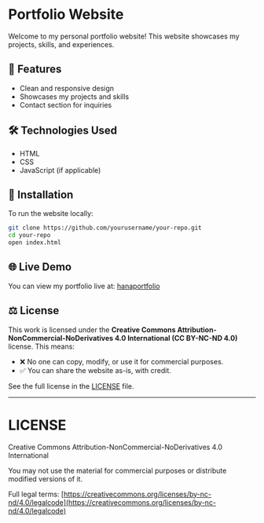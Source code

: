 # Portfolio Website

Welcome to my personal portfolio website! This website showcases my projects, skills, and experiences.

## 🚀 Features
- Clean and responsive design
- Showcases my projects and skills
- Contact section for inquiries

## 🛠️ Technologies Used
- HTML
- CSS
- JavaScript (if applicable)

## 📂 Installation
To run the website locally:
```sh
git clone https://github.com/yourusername/your-repo.git
cd your-repo
open index.html
```

## 🌐 Live Demo
You can view my portfolio live at: [hanaportfolio](https://hanaportfolio.netlify.app/)

## ⚖️ License
This work is licensed under the **Creative Commons Attribution-NonCommercial-NoDerivatives 4.0 International (CC BY-NC-ND 4.0)** license. This means:
- ❌ No one can copy, modify, or use it for commercial purposes.
- ✅ You can share the website as-is, with credit.

See the full license in the [LICENSE](LICENSE) file.

---

# LICENSE
Creative Commons Attribution-NonCommercial-NoDerivatives 4.0 International

You may not use the material for commercial purposes or distribute modified versions of it.

Full legal terms: [https://creativecommons.org/licenses/by-nc-nd/4.0/legalcode](https://creativecommons.org/licenses/by-nc-nd/4.0/legalcode)
